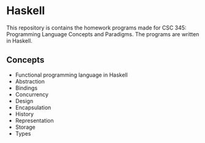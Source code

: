 # Haskell
This repository is contains the homework programs made for CSC 345: Programming Language Concepts and Paradigms. The programs are written in Haskell. 

## Concepts
* Functional programming language in Haskell
* Abstraction
* Bindings
* Concurrency
* Design
* Encapsulation
* History
* Representation
* Storage
* Types
